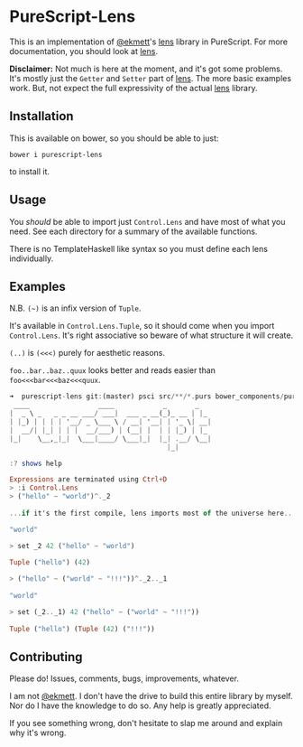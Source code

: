 # PureScript-Lens

This is an implementation of [@ekmett][@ekmett]'s [lens][lens] library in PureScript.
For more documentation, you should look at [lens][lens].

__Disclaimer:__
Not much is here at the moment, and it's got some problems. 
It's mostly just the `Getter` and `Setter` part of [lens][lens].
The more basic examples work. But, not expect the full expressivity of the actual [lens][lens] library.

## Installation

This is available on bower, so you should be able to just:

```shell
bower i purescript-lens
```

to install it.

## Usage

You *should* be able to import just `Control.Lens` and have most of what you need. See each directory for a summary of the available functions.

There is no TemplateHaskell like syntax so you must define each lens individually.

## Examples

N.B. 
`(~)` is an infix version of `Tuple`. 

It's available in `Control.Lens.Tuple`, 
so it should come when you import `Control.Lens`.
It's right associative so beware of what structure it will create.

`(..)` is `(<<<)` purely for aesthetic reasons.

`foo..bar..baz..quux` looks better and reads easier than `foo<<<bar<<<baz<<<quux`.

```haskell
➜  purescript-lens git:(master) psci src/**/*.purs bower_components/purescript-*/src/**/*.purs
 ____                 ____            _       _   
|  _ \ _   _ _ __ ___/ ___|  ___ _ __(_)_ __ | |_ 
| |_) | | | | '__/ _ \___ \ / __| '__| | '_ \| __|
|  __/| |_| | | |  __/___) | (__| |  | | |_) | |_ 
|_|    \__,_|_|  \___|____/ \___|_|  |_| .__/ \__|
                                       |_|        

:? shows help

Expressions are terminated using Ctrl+D
> :i Control.Lens
> ("hello" ~ "world")^._2
  
...if it's the first compile, lens imports most of the universe here...

"world"

> set _2 42 ("hello" ~ "world")
  
Tuple ("hello") (42)

> ("hello" ~ ("world" ~ "!!!"))^._2.._1
  
"world"

> set (_2.._1) 42 ("hello" ~ ("world" ~ "!!!"))
  
Tuple ("hello") (Tuple (42) ("!!!"))
```

## Contributing

Please do! Issues, comments, bugs, improvements, whatever.

I am not [@ekmett][@ekmett].
I don't have the drive to build this entire library by myself.
Nor do I have the knowledge to do so.
Any help is greatly appreciated.

If you see something wrong, 
don't hesitate to slap me around and explain why it's wrong.

[@ekmett]: https://github.com/ekmett/
[lens]: https://github.com/ekmett/lens/
